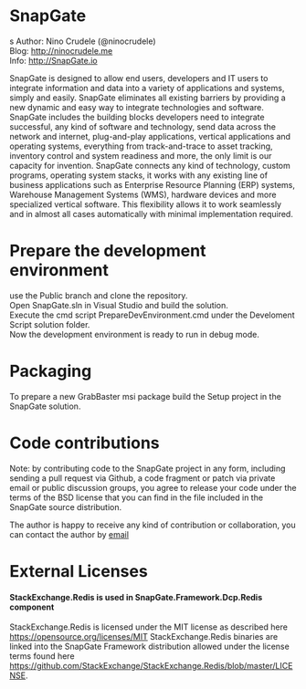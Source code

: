# SnapGate
s
Author: Nino Crudele (@ninocrudele)  
Blog: http://ninocrudele.me  
Info: http://SnapGate.io  

SnapGate is designed to allow end users, developers and IT users to integrate information and data into a variety of applications and systems, simply and easily.
SnapGate eliminates all existing barriers by providing a new dynamic and easy way to integrate technologies and software.
SnapGate includes the building blocks developers need to integrate successful, any kind of software and technology, send data across the network and internet, plug-and-play applications, vertical applications and operating systems, everything from track-and-trace to asset tracking, inventory control and system readiness and more, the only limit is our capacity for invention.
SnapGate connects any kind of technology, custom programs, operating system stacks, it works with any existing line of business applications such as Enterprise Resource Planning (ERP) systems, Warehouse Management Systems (WMS), hardware devices and more specialized vertical software. This flexibility allows it to work seamlessly and in almost all cases automatically with minimal implementation required.

# Prepare the development environment
use the Public branch and clone the repository.  
Open SnapGate.sln in Visual Studio and build the solution.  
Execute the cmd script PrepareDevEnvironment.cmd under the Develoment Script solution folder.  
Now the development environment is ready to run in debug mode.  

# Packaging
To prepare a new GrabBaster msi package build the Setup project in the SnapGate solution.

# Code contributions

Note: by contributing code to the SnapGate project in any form, including sending a pull request via Github, a code fragment or patch via private email or public discussion groups, you agree to release your code under the terms of the BSD license that you can find in the file included in the SnapGate source distribution.

The author is happy to receive any kind of contribution or collaboration, you can contact the author by [email](mailto:nino.crudele@live.com "email") 

# External Licenses

#### StackExchange.Redis is used in SnapGate.Framework.Dcp.Redis component

StackExchange.Redis is licensed under the MIT license as described here https://opensource.org/licenses/MIT
StackExchange.Redis binaries are linked into the SnapGate Framework distribution allowed under the license terms found here https://github.com/StackExchange/StackExchange.Redis/blob/master/LICENSE.
